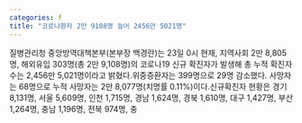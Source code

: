 ```yaml
---
categories: f
title: "코로나환자 2만 9108명 늘어 2456만 5021명"
---
```

질병관리청 중앙방역대책본부(본부장 백경란)는 23일 0시 현재, 지역사회 2만 8,805명, 해외유입 303명(총 2만 9,108명)의 코로나19 신규 확진자가 발생해 총 누적 확진자수는 2,456만 5,021명이라고 밝혔다.위중증환자는 399명으로 29명 감소했다. 사망자는 68명으로 누적 사망자는 2만 8,077명(치명률 0.11%)이다.신규확진자 현황은 경기 8,131명, 서울 5,609명, 인천 1,715명, 경남 1,624명, 경북 1,610명, 대구 1,427명, 부산 1,264명, 충남 1,196명, 전북 974명, 충